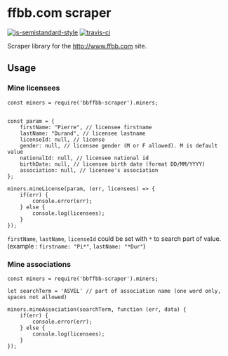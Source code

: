 # ffbb.com scraper

[![js-semistandard-style](https://img.shields.io/badge/code%20style-semistandard-brightgreen.svg?style=flat-square)](https://github.com/Flet/semistandard)
[![travis-ci](https://travis-ci.org/bb-ffbb/bbffbb-scraper.svg)](https://travis-ci.org/bb-ffbb/bbffbb-scraper)

Scraper library for the <http://www.ffbb.com> site.

## Usage

### Mine licensees

```
const miners = require('bbffbb-scraper').miners;


const param = {
    firstName: "Pierre", // licensee firstname
    lastName: "Durand", // licensee lastname
    licenseId: null, // license 
    gender: null, // licensee gender (M or F allowed). M is default value
    nationalId: null, // licensee national id
    birthDate: null, // licensee birth date (format DD/MM/YYYY)
    association: null, // licensee's association
};

miners.mineLicense(param, (err, licensees) => {
    if(err) {
        console.error(err);
    } else {
        console.log(licensees);
    }
});
```

`firstName`, `lastName`, `licenseId` could be set with `*` to search part of value. (example : `firstname: "Pi*"`, `lastName: "*Dur"`)

### Mine associations

```
const miners = require('bbffbb-scraper').miners;

let searchTerm = 'ASVEL' // part of association name (one word only, spaces not allowed)

miners.mineAssociation(searchTerm, function (err, data) {
    if(err) {
        console.error(err);
    } else {
        console.log(licensees);
    }
});
```



